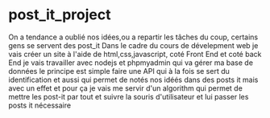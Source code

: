 # post_it_project
On a tendance a oublié nos idées,ou a repartir les tâches du coup, certains gens se servent des post_it Dans le cadre du cours de dévelepment web je vais créer un site à l'aide de html,css,javascript, coté Front End et coté back End je vais travailler avec nodejs et phpmyadmin qui va gérer ma base de données le principe est simple faire une API qui à la fois se sert du identification et aussi qui permet de notés nos idéés dans des posts it mais avec un effet et pour ça je vais me servir d'un algorithm qui permet de mettre les post-it par tout et suivre la souris d'utilisateur et lui passer les posts it nécessaire
